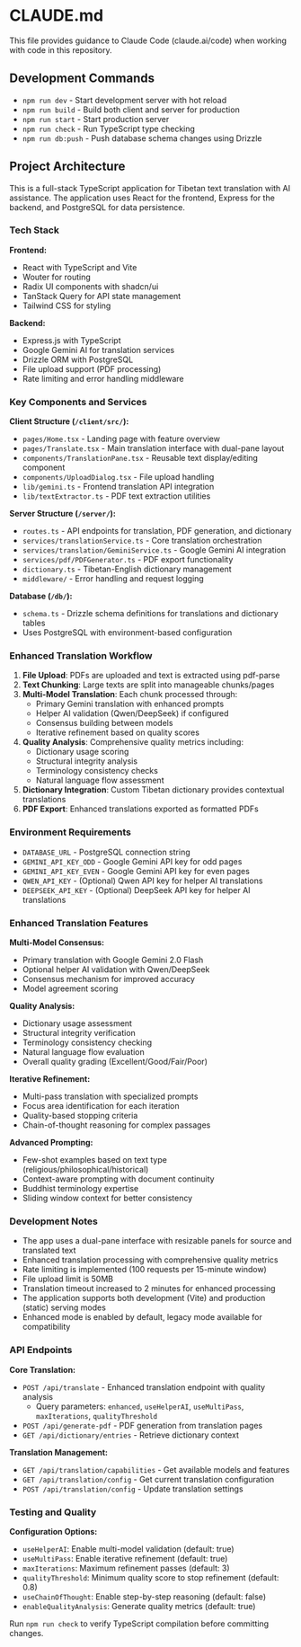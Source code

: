 # CLAUDE.md

This file provides guidance to Claude Code (claude.ai/code) when working with code in this repository.

## Development Commands

- `npm run dev` - Start development server with hot reload
- `npm run build` - Build both client and server for production
- `npm run start` - Start production server
- `npm run check` - Run TypeScript type checking
- `npm run db:push` - Push database schema changes using Drizzle

## Project Architecture

This is a full-stack TypeScript application for Tibetan text translation with AI assistance. The application uses React for the frontend, Express for the backend, and PostgreSQL for data persistence.

### Tech Stack

**Frontend:**
- React with TypeScript and Vite
- Wouter for routing
- Radix UI components with shadcn/ui
- TanStack Query for API state management
- Tailwind CSS for styling

**Backend:**
- Express.js with TypeScript
- Google Gemini AI for translation services
- Drizzle ORM with PostgreSQL
- File upload support (PDF processing)
- Rate limiting and error handling middleware

### Key Components and Services

**Client Structure (`/client/src/`):**
- `pages/Home.tsx` - Landing page with feature overview
- `pages/Translate.tsx` - Main translation interface with dual-pane layout
- `components/TranslationPane.tsx` - Reusable text display/editing component
- `components/UploadDialog.tsx` - File upload handling
- `lib/gemini.ts` - Frontend translation API integration
- `lib/textExtractor.ts` - PDF text extraction utilities

**Server Structure (`/server/`):**
- `routes.ts` - API endpoints for translation, PDF generation, and dictionary
- `services/translationService.ts` - Core translation orchestration
- `services/translation/GeminiService.ts` - Google Gemini AI integration
- `services/pdf/PDFGenerator.ts` - PDF export functionality
- `dictionary.ts` - Tibetan-English dictionary management
- `middleware/` - Error handling and request logging

**Database (`/db/`):**
- `schema.ts` - Drizzle schema definitions for translations and dictionary tables
- Uses PostgreSQL with environment-based configuration

### Enhanced Translation Workflow

1. **File Upload**: PDFs are uploaded and text is extracted using pdf-parse
2. **Text Chunking**: Large texts are split into manageable chunks/pages
3. **Multi-Model Translation**: Each chunk processed through:
   - Primary Gemini translation with enhanced prompts
   - Helper AI validation (Qwen/DeepSeek) if configured
   - Consensus building between models
   - Iterative refinement based on quality scores
4. **Quality Analysis**: Comprehensive quality metrics including:
   - Dictionary usage scoring
   - Structural integrity analysis
   - Terminology consistency checks
   - Natural language flow assessment
5. **Dictionary Integration**: Custom Tibetan dictionary provides contextual translations
6. **PDF Export**: Enhanced translations exported as formatted PDFs

### Environment Requirements

- `DATABASE_URL` - PostgreSQL connection string
- `GEMINI_API_KEY_ODD` - Google Gemini API key for odd pages
- `GEMINI_API_KEY_EVEN` - Google Gemini API key for even pages
- `QWEN_API_KEY` - (Optional) Qwen API key for helper AI translations
- `DEEPSEEK_API_KEY` - (Optional) DeepSeek API key for helper AI translations

### Enhanced Translation Features

**Multi-Model Consensus:**
- Primary translation with Google Gemini 2.0 Flash
- Optional helper AI validation with Qwen/DeepSeek
- Consensus mechanism for improved accuracy
- Model agreement scoring

**Quality Analysis:**
- Dictionary usage assessment
- Structural integrity verification
- Terminology consistency checking
- Natural language flow evaluation
- Overall quality grading (Excellent/Good/Fair/Poor)

**Iterative Refinement:**
- Multi-pass translation with specialized prompts
- Focus area identification for each iteration
- Quality-based stopping criteria
- Chain-of-thought reasoning for complex passages

**Advanced Prompting:**
- Few-shot examples based on text type (religious/philosophical/historical)
- Context-aware prompting with document continuity
- Buddhist terminology expertise
- Sliding window context for better consistency

### Development Notes

- The app uses a dual-pane interface with resizable panels for source and translated text
- Enhanced translation processing with comprehensive quality metrics
- Rate limiting is implemented (100 requests per 15-minute window)
- File upload limit is 50MB
- Translation timeout increased to 2 minutes for enhanced processing
- The application supports both development (Vite) and production (static) serving modes
- Enhanced mode is enabled by default, legacy mode available for compatibility

### API Endpoints

**Core Translation:**
- `POST /api/translate` - Enhanced translation endpoint with quality analysis
  - Query parameters: `enhanced`, `useHelperAI`, `useMultiPass`, `maxIterations`, `qualityThreshold`
- `POST /api/generate-pdf` - PDF generation from translation pages  
- `GET /api/dictionary/entries` - Retrieve dictionary context

**Translation Management:**
- `GET /api/translation/capabilities` - Get available models and features
- `GET /api/translation/config` - Get current translation configuration
- `POST /api/translation/config` - Update translation settings

### Testing and Quality

**Configuration Options:**
- `useHelperAI`: Enable multi-model validation (default: true)
- `useMultiPass`: Enable iterative refinement (default: true) 
- `maxIterations`: Maximum refinement passes (default: 3)
- `qualityThreshold`: Minimum quality score to stop refinement (default: 0.8)
- `useChainOfThought`: Enable step-by-step reasoning (default: false)
- `enableQualityAnalysis`: Generate quality metrics (default: true)

Run `npm run check` to verify TypeScript compilation before committing changes.